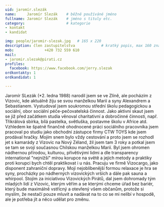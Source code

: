 ```yaml
---
uid: jaromír.slezák
name:     Jaromír Slezák  	# běžně používáné jméno
fullname: Jaromír Slezák  	# jméno s tituly etc.
category:                   # kategorie
- kontakt
- kandidat

img: people/jaromir-slezak.jpg   # 165 x 220
description: člen zastupitelstva         	# kratký popis, max 160 znaků
mob:			  +420 732 559 610
mail:
- jaromir.slezak@pirati.cz
profiles:
  facebook: https://www.facebook.com/jerry.slezak
ordkontakty: 1
ordkandidat: 1

---
```


Jaromír SLezák (*2. ledna 1988) narodil jsem se ve Zlíně, ale pocházím z Vizovic, kde aktuálně žiju se svou manželkou Marií a syny Alexandrem a Sebastianem. Vystudoval jsem soukromou střední školu pedagogickou a sociální, obor sociální péče-pečovatelská činnost. Jako aktivní skaut jsem se již před začátkem studia věnoval charitativní a dobročinné činnosti, např. Třikrálová sbírka, bílá pastelka, světluška, postavme školu v Africe atd. Vzhledem ke špatně finančně ohodnocené práci sociálního pracovníka jsem pracoval po studiu jako obchodní zástupce firmy CTW TOYS kde jsem prodával hračky. Mojím snem bylo vždy cestování a proto jsem se rozhodl jet s kamarády z Vizovic na Nový Zéland, žil jsem tam 3 roky a potkal jsem se tam se svojí současnou Chilskou manželkou Marií. Byl jsem ohromen nádhernou přírodou, kulturou, přívětivými lidmi a dle transparency international "nejnižší" mírou korupce na světě a jejich metody a praktiky proti korupci bych chtěl praktikovat i u nás. Pracuju ve firmě Vizocargo, jako disponent zahraniční dopravy. Mojí nejoblíbenější formou relaxace je hra se syny, procházky po nádherných vizovických vrších a dále pak sauna a whirpool. Stojím za iniciativou Vizovických Pirátů, dal jsem dohromady tým mladých lidí z Vizovic, kterým věřím a se kterými chceme úřad bez bariér, který bude maximálně vstřícný a otevřený všem občanům, protože si myslím, že nestačí pouze mluvit a nadávat na to co se mi nelíbí v hospodě, ale je potřeba jít a něco udělat pro změnu.
